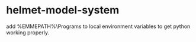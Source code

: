 # helmet-model-system
add %EMMEPATH%\Programs to local environment variables to get python working properly.